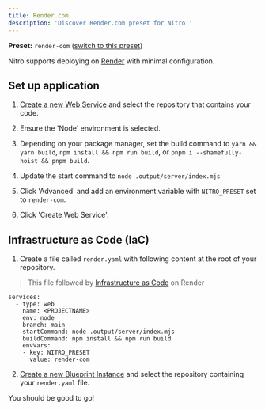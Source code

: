 ```yaml
---
title: Render.com
description: 'Discover Render.com preset for Nitro!'
---
```


**Preset:** `render-com` ([switch to this preset](/deploy/#changing-the-deployment-preset))

Nitro supports deploying on [Render](https://render.com/) with minimal configuration.

## Set up application

1. [Create a new Web Service](https://dashboard.render.com/select-repo?type=web) and select the repository that contains your code.

1. Ensure the 'Node' environment is selected.

1. Depending on your package manager, set the build command to `yarn && yarn build`, `npm install && npm run build`, or `pnpm i --shamefully-hoist && pnpm build`.

1. Update the start command to `node .output/server/index.mjs`

1. Click 'Advanced' and add an environment variable with `NITRO_PRESET` set to `render-com`.

1. Click 'Create Web Service'.

## Infrastructure as Code (IaC)

1. Create a file called `render.yaml` with following content at the root of your repository.
> This file followed by [Infrastructure as Code](https://render.com/docs/infrastructure-as-code) on Render

```
services:
  - type: web
    name: <PROJECTNAME>
    env: node
    branch: main
    startCommand: node .output/server/index.mjs
    buildCommand: npm install && npm run build
    envVars:
    - key: NITRO_PRESET
      value: render-com
```
2. [Create a new Blueprint Instance](https://dashboard.render.com/select-repo?type=blueprint) and select the repository containing your `render.yaml` file.


You should be good to go!
